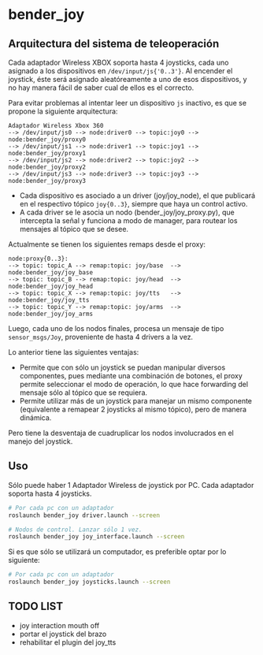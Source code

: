 # bender_joy

## Arquitectura del sistema de teleoperación

Cada adaptador Wireless XBOX soporta hasta 4 joysticks, cada uno asignado a los dispositivos en `/dev/input/js{'0..3'}`. Al encender el joystick, éste será asignado aleatóreamente a uno de esos dispositivos, y no hay manera fácil de saber cual de ellos es el correcto.

Para evitar problemas al intentar leer un dispositivo `js` inactivo, es que se propone la siguiente arquitectura:

``` 
Adaptador Wireless Xbox 360
--> /dev/input/js0 --> node:driver0 --> topic:joy0 --> node:bender_joy/proxy0
--> /dev/input/js1 --> node:driver1 --> topic:joy1 --> node:bender_joy/proxy1
--> /dev/input/js2 --> node:driver2 --> topic:joy2 --> node:bender_joy/proxy2
--> /dev/input/js3 --> node:driver3 --> topic:joy3 --> node:bender_joy/proxy3
``` 

- Cada dispositivo es asociado a un driver (joy/joy_node), el que publicará en el respectivo tópico `joy{0..3}`, siempre que haya un control activo.
- A cada driver se le asocia un nodo (bender_joy/joy_proxy.py), que intercepta la señal y funciona a modo de manager, para routear los mensajes al tópico que se desee.

Actualmente se tienen los siguientes remaps desde el proxy:
``` 
node:proxy{0..3}:
--> topic: topic_A --> remap:topic: joy/base  --> node:bender_joy/joy_base
--> topic: topic_B --> remap:topic: joy/head  --> node:bender_joy/joy_head
--> topic: topic_X --> remap:topic: joy/tts   --> node:bender_joy/joy_tts
--> topic: topic_Y --> remap:topic: joy/arms  --> node:bender_joy/joy_arms
``` 

Luego, cada uno de los nodos finales, procesa un mensaje de tipo `sensor_msgs/Joy`, proveniente de hasta 4 drivers a la vez.


Lo anterior tiene las siguientes ventajas:
- Permite que con sólo un joystick se puedan manipular diversos componentes, pues mediante una combinación de botones, el proxy permite seleccionar el modo de operación, lo que hace forwarding del mensaje sólo al tópico que se requiera.
- Permite utilizar más de un joystick para manejar un mismo componente (equivalente a remapear 2 joysticks al mismo tópico), pero de manera dinámica.

Pero tiene la desventaja de cuadruplicar los nodos involucrados en el manejo del joystick.


## Uso

Sólo puede haber 1 Adaptador Wireless de joystick por PC. Cada adaptador soporta hasta 4 joysticks.

```sh
# Por cada pc con un adaptador
roslaunch bender_joy driver.launch --screen

# Nodos de control. Lanzar sólo 1 vez.
roslaunch bender_joy joy_interface.launch --screen
```

Si es que sólo se utilizará un computador, es preferible optar por lo siguiente:
```sh
# Por cada pc con un adaptador
roslaunch bender_joy joysticks.launch --screen

```


## TODO LIST

- joy interaction mouth off
- portar el joystick del brazo
- rehabilitar el plugin del joy_tts



